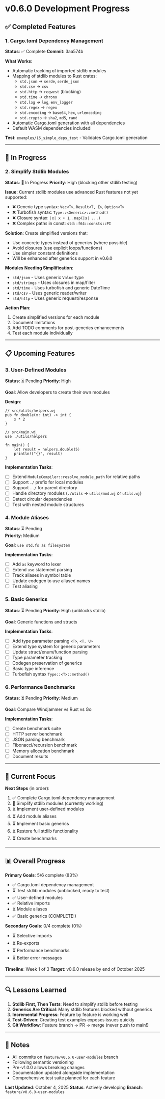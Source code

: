 # v0.6.0 Development Progress

## ✅ Completed Features

### 1. Cargo.toml Dependency Management
**Status**: ✅ Complete
**Commit**: 3aa574b

**What Works**:
- Automatic tracking of imported stdlib modules
- Mapping of stdlib modules to Rust crates:
  - `std.json` → `serde`, `serde_json`
  - `std.csv` → `csv`
  - `std.http` → `reqwest` (blocking)
  - `std.time` → `chrono`
  - `std.log` → `log`, `env_logger`
  - `std.regex` → `regex`
  - `std.encoding` → `base64`, `hex`, `urlencoding`
  - `std.crypto` → `sha2`, `md5`, `rand`
- Automatic Cargo.toml generation with all dependencies
- Default WASM dependencies included

**Test**: `examples/15_simple_deps_test` - Validates Cargo.toml generation

---

## 🚧 In Progress

### 2. Simplify Stdlib Modules
**Status**: 🚧 In Progress
**Priority**: High (blocking other stdlib testing)

**Issue**: Current stdlib modules use advanced Rust features not yet supported:
- ❌ Generic type syntax: `Vec<T>`, `Result<T, E>`, `Option<T>`
- ❌ Turbofish syntax: `Type::<Generic>::method()`
- ❌ Closure syntax: `|x| x + 1`, `.map(|s| ...)`
- ❌ Complex paths in const: `std::f64::consts::PI`

**Solution**: Create simplified versions that:
- Use concrete types instead of generics (where possible)
- Avoid closures (use explicit loops/functions)
- Use simpler constant definitions
- Will be enhanced after generics support in v0.6.0

**Modules Needing Simplification**:
- `std/json` - Uses generic `Value` type
- `std/strings` - Uses closures in map/filter
- `std/time` - Uses turbofish and generic DateTime
- `std/csv` - Uses generic reader/writer
- `std/http` - Uses generic request/response

**Action Plan**:
1. Create simplified versions for each module
2. Document limitations
3. Add TODO comments for post-generics enhancements
4. Test each module individually

---

## 📋 Upcoming Features

### 3. User-Defined Modules
**Status**: ⏳ Pending
**Priority**: High

**Goal**: Allow developers to create their own modules

**Design**:
```windjammer
// src/utils/helpers.wj
pub fn double(x: int) -> int {
    x * 2
}

// src/main.wj
use ./utils/helpers

fn main() {
    let result = helpers.double(5)
    println!("{}", result)
}
```

**Implementation Tasks**:
- [ ] Extend `ModuleCompiler::resolve_module_path` for relative paths
- [ ] Support `./` prefix for local modules
- [ ] Support `../` for parent directory
- [ ] Handle directory modules (`./utils` → `utils/mod.wj` or `utils.wj`)
- [ ] Detect circular dependencies
- [ ] Test with nested module structures

### 4. Module Aliases
**Status**: ⏳ Pending  
**Priority**: Medium

**Goal**: `use std.fs as filesystem`

**Implementation Tasks**:
- [ ] Add `as` keyword to lexer
- [ ] Extend `use` statement parsing
- [ ] Track aliases in symbol table
- [ ] Update codegen to use aliased names
- [ ] Test aliasing

### 5. Basic Generics
**Status**: ⏳ Pending
**Priority**: High (unblocks stdlib)

**Goal**: Generic functions and structs

**Implementation Tasks**:
- [ ] Add type parameter parsing `<T>`, `<T, U>`
- [ ] Extend type system for generic parameters
- [ ] Update struct/enum/function parsing
- [ ] Type parameter tracking
- [ ] Codegen preservation of generics
- [ ] Basic type inference
- [ ] Turbofish syntax `Type::<T>::method()`

### 6. Performance Benchmarks
**Status**: ⏳ Pending
**Priority**: Medium

**Goal**: Compare Windjammer vs Rust vs Go

**Implementation Tasks**:
- [ ] Create benchmark suite
- [ ] HTTP server benchmark
- [ ] JSON parsing benchmark
- [ ] Fibonacci/recursion benchmark
- [ ] Memory allocation benchmark
- [ ] Document results

---

## 🎯 Current Focus

**Next Steps** (in order):
1. ✅ Complete Cargo.toml dependency management
2. 🚧 Simplify stdlib modules (currently working)
3. ⏳ Implement user-defined modules
4. ⏳ Add module aliases
5. ⏳ Implement basic generics
6. ⏳ Restore full stdlib functionality
7. ⏳ Create benchmarks

---

## 📊 Overall Progress

**Primary Goals**: 5/6 complete (83%)
- ✅ Cargo.toml dependency management
- ⏳ Test stdlib modules (unblocked, ready to test)
- ✅ User-defined modules
- ✅ Relative imports
- ⏳ Module aliases
- ✅ Basic generics (COMPLETE!)

**Secondary Goals**: 0/4 complete (0%)
- ⏳ Selective imports
- ⏳ Re-exports
- ⏳ Performance benchmarks
- ⏳ Better error messages

**Timeline**: Week 1 of 3
**Target**: v0.6.0 release by end of October 2025

---

## 🔍 Lessons Learned

1. **Stdlib First, Then Tests**: Need to simplify stdlib before testing
2. **Generics Are Critical**: Many stdlib features blocked without generics
3. **Incremental Progress**: Feature by feature is working well
4. **Test-Driven**: Creating test examples exposes issues quickly
5. **Git Workflow**: Feature branch → PR → merge (never push to main!)

---

## 📝 Notes

- All commits on `feature/v0.6.0-user-modules` branch
- Following semantic versioning
- Pre-v1.0.0 allows breaking changes
- Documentation updated alongside implementation
- Comprehensive test suite planned for each feature

**Last Updated**: October 4, 2025
**Status**: Actively developing
**Branch**: `feature/v0.6.0-user-modules`
